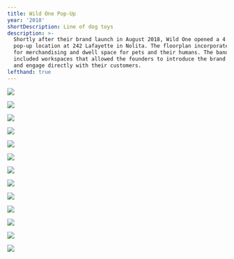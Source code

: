 ```yaml
---
title: Wild One Pop-Up
year: '2018'
shortDescription: Line of dog toys
description: >-
  Shortly after their brand launch in August 2018, Wild One opened a 4 month
  pop-up location at 242 Lafayette in Nolita. The floorplan incorporated areas
  for merchandising and dwell space for pets and their humans. The banquette
  included workspaces that allowed the founders to introduce the brand story,
  and engage directly with their customers.
lefthand: true
---
```

![](/assets/ferrante_design_wild_one_store_001.jpg)

![](/assets/ferrante_design_wild_one_store_002.jpg)

![](/assets/ferrante_design_wild_one_store_003.jpg)

![](/assets/ferrante_design_wild_one_store_004.jpg)

![](/assets/ferrante_design_wild_one_store_005.jpg)

![](/assets/ferrante_design_wild_one_store_006.jpg)

![](/assets/ferrante_design_wild_one_store_007.jpg)

![](/assets/ferrante_design_wild_one_store_008.jpg)

![](/assets/ferrante_design_wild_one_store_009.jpg)

![](/assets/ferrante_design_wild_one_store_010.jpg)

![](/assets/ferrante_design_wild_one_store_011.jpg)

![](/assets/ferrante_design_wild_one_store_012.jpg)

![](/assets/ferrante_design_wild_one_store_013.jpg)
